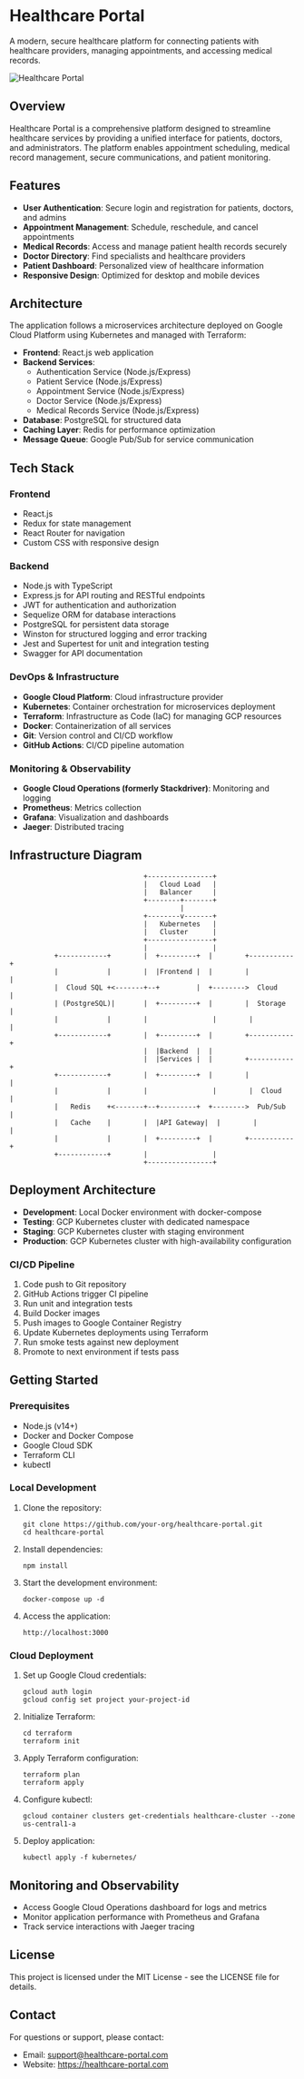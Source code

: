 # Healthcare Portal

A modern, secure healthcare platform for connecting patients with healthcare providers, managing appointments, and accessing medical records.

![Healthcare Portal](https://via.placeholder.com/800x400?text=Healthcare+Portal)

## Overview

Healthcare Portal is a comprehensive platform designed to streamline healthcare services by providing a unified interface for patients, doctors, and administrators. The platform enables appointment scheduling, medical record management, secure communications, and patient monitoring.

## Features

- **User Authentication**: Secure login and registration for patients, doctors, and admins
- **Appointment Management**: Schedule, reschedule, and cancel appointments
- **Medical Records**: Access and manage patient health records securely
- **Doctor Directory**: Find specialists and healthcare providers
- **Patient Dashboard**: Personalized view of healthcare information
- **Responsive Design**: Optimized for desktop and mobile devices

## Architecture

The application follows a microservices architecture deployed on Google Cloud Platform using Kubernetes and managed with Terraform:

- **Frontend**: React.js web application
- **Backend Services**:
  - Authentication Service (Node.js/Express)
  - Patient Service (Node.js/Express)
  - Appointment Service (Node.js/Express)
  - Doctor Service (Node.js/Express)
  - Medical Records Service (Node.js/Express)
- **Database**: PostgreSQL for structured data
- **Caching Layer**: Redis for performance optimization
- **Message Queue**: Google Pub/Sub for service communication

## Tech Stack

### Frontend
- React.js
- Redux for state management
- React Router for navigation
- Custom CSS with responsive design

### Backend
- Node.js with TypeScript
- Express.js for API routing and RESTful endpoints
- JWT for authentication and authorization
- Sequelize ORM for database interactions
- PostgreSQL for persistent data storage
- Winston for structured logging and error tracking
- Jest and Supertest for unit and integration testing
- Swagger for API documentation

### DevOps & Infrastructure
- **Google Cloud Platform**: Cloud infrastructure provider
- **Kubernetes**: Container orchestration for microservices deployment
- **Terraform**: Infrastructure as Code (IaC) for managing GCP resources
- **Docker**: Containerization of all services
- **Git**: Version control and CI/CD workflow
- **GitHub Actions**: CI/CD pipeline automation

### Monitoring & Observability
- **Google Cloud Operations (formerly Stackdriver)**: Monitoring and logging
- **Prometheus**: Metrics collection
- **Grafana**: Visualization and dashboards
- **Jaeger**: Distributed tracing

## Infrastructure Diagram

```
                                 +----------------+
                                 |   Cloud Load   |
                                 |   Balancer     |
                                 +--------+-------+
                                          |
                                 +--------v-------+
                                 |   Kubernetes   |
                                 |   Cluster      |
                                 +----------------+
                                 |                |
           +------------+        |  +---------+  |        +-----------+
           |            |        |  |Frontend |  |        |           |
           |  Cloud SQL +<-------+--+         |  +-------->  Cloud    |
           | (PostgreSQL)|       |  +---------+  |        |  Storage  |
           |            |        |                |        |           |
           +------------+        |  +---------+  |        +-----------+
                                 |  |Backend  |  |
                                 |  |Services |  |        +-----------+
           +------------+        |  +---------+  |        |           |
           |            |        |                |        |  Cloud    |
           |   Redis    +<-------+--+---------+  +-------->  Pub/Sub  |
           |   Cache    |        |  |API Gateway|  |        |           |
           |            |        |  +---------+  |        +-----------+
           +------------+        |                |
                                 +----------------+
```

## Deployment Architecture

- **Development**: Local Docker environment with docker-compose
- **Testing**: GCP Kubernetes cluster with dedicated namespace
- **Staging**: GCP Kubernetes cluster with staging environment
- **Production**: GCP Kubernetes cluster with high-availability configuration

### CI/CD Pipeline

1. Code push to Git repository
2. GitHub Actions trigger CI pipeline
3. Run unit and integration tests
4. Build Docker images
5. Push images to Google Container Registry
6. Update Kubernetes deployments using Terraform
7. Run smoke tests against new deployment
8. Promote to next environment if tests pass

## Getting Started

### Prerequisites

- Node.js (v14+)
- Docker and Docker Compose
- Google Cloud SDK
- Terraform CLI
- kubectl

### Local Development

1. Clone the repository:
   ```
   git clone https://github.com/your-org/healthcare-portal.git
   cd healthcare-portal
   ```

2. Install dependencies:
   ```
   npm install
   ```

3. Start the development environment:
   ```
   docker-compose up -d
   ```

4. Access the application:
   ```
   http://localhost:3000
   ```

### Cloud Deployment

1. Set up Google Cloud credentials:
   ```
   gcloud auth login
   gcloud config set project your-project-id
   ```

2. Initialize Terraform:
   ```
   cd terraform
   terraform init
   ```

3. Apply Terraform configuration:
   ```
   terraform plan
   terraform apply
   ```

4. Configure kubectl:
   ```
   gcloud container clusters get-credentials healthcare-cluster --zone us-central1-a
   ```

5. Deploy application:
   ```
   kubectl apply -f kubernetes/
   ```

## Monitoring and Observability

- Access Google Cloud Operations dashboard for logs and metrics
- Monitor application performance with Prometheus and Grafana
- Track service interactions with Jaeger tracing

## License

This project is licensed under the MIT License - see the LICENSE file for details.

## Contact

For questions or support, please contact:
- Email: support@healthcare-portal.com
- Website: https://healthcare-portal.com 